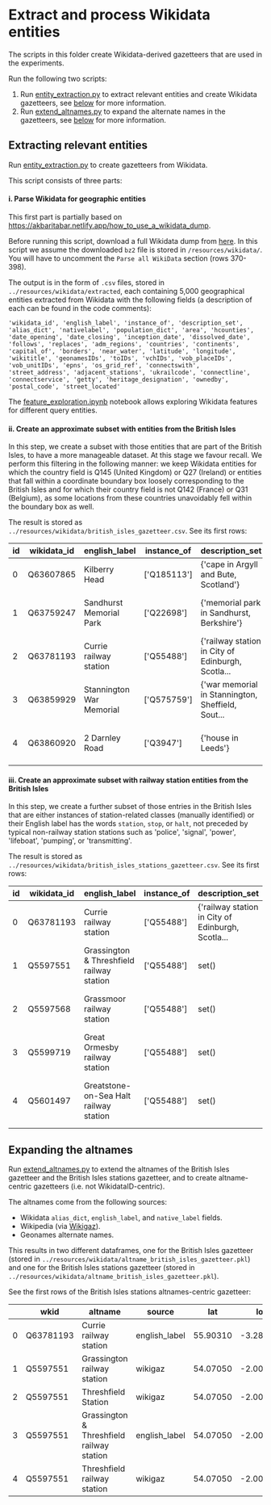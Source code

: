 # Extract and process Wikidata entities

The scripts in this folder create Wikidata-derived gazetteers that are used in the experiments.

Run the following two scripts:
1. Run [entity_extraction.py](https://github.com/Living-with-machines/PlaceLinking/blob/18-refactor-wiki-pipeline/wikidata/entity_extraction.py) to extract relevant entities and create Wikidata gazetteers, see [below](https://github.com/Living-with-machines/PlaceLinking/tree/18-refactor-wiki-pipeline/wikidata#1-extract-relevant-entities) for more information.
2. Run [extend_altnames.py](https://github.com/Living-with-machines/PlaceLinking/blob/18-refactor-wiki-pipeline/wikidata/extend_altnames.py) to expand the alternate names in the gazetteers, see [below](https://github.com/Living-with-machines/PlaceLinking/tree/18-refactor-wiki-pipeline/wikidata#2-extending-altnames) for more information.

## Extracting relevant entities

Run [entity_extraction.py](https://github.com/Living-with-machines/PlaceLinking/blob/18-refactor-wiki-pipeline/wikidata/entity_extraction.py) to create gazetteers from Wikidata. 

This script consists of three parts:

#### i. Parse Wikidata for geographic entities

This first part is partially based on https://akbaritabar.netlify.app/how_to_use_a_wikidata_dump.

Before running this script, download a full Wikidata dump from [here](https://dumps.wikimedia.org/wikidatawiki/entities/latest-all.json.bz2). In this script we assume the downloaded `bz2` file is stored in `/resources/wikidata/`. You will have to uncomment the `Parse all WikiData` section (rows 370-398).

The output is in the form of `.csv` files, stored in `../resources/wikidata/extracted`, each containing 5,000 geographical entities extracted from Wikidata with the following fields (a description of each can be found in the code comments):

```
'wikidata_id', 'english_label', 'instance_of', 'description_set', 'alias_dict', 'nativelabel', 'population_dict', 'area', 'hcounties', 'date_opening', 'date_closing', 'inception_date', 'dissolved_date', 'follows', 'replaces', 'adm_regions', 'countries', 'continents', 'capital_of', 'borders', 'near_water', 'latitude', 'longitude', 'wikititle', 'geonamesIDs', 'toIDs', 'vchIDs', 'vob_placeIDs', 'vob_unitIDs', 'epns', 'os_grid_ref', 'connectswith', 'street_address', 'adjacent_stations', 'ukrailcode', 'connectline', 'connectservice', 'getty', 'heritage_designation', 'ownedby', 'postal_code', 'street_located'
```

The [feature_exploration.ipynb](https://github.com/Living-with-machines/PlaceLinking/blob/18-refactor-wiki-pipeline/wikidata/feature_exploration.ipynb) notebook allows exploring Wikidata features for different query entities.

#### ii. Create an approximate subset with entities from the British Isles

In this step, we create a subset with those entities that are part of the British Isles, to have a more manageable dataset. At this stage we favour recall. We perform this filtering in the following manner: we keep Wikidata entities for which the country field is Q145 (United Kingdom) or Q27 (Ireland) or entities that fall within a coordinate boundary box loosely corresponding to the British Isles and for which their country field is not Q142 (France) or Q31 (Belgium), as some locations from these countries unavoidably fell within the boundary box as well.

The result is stored as `../resources/wikidata/british_isles_gazetteer.csv`. See its first rows:

| id | wikidata_id | english_label            | instance_of | description_set                                   | alias_dict                                        | ... | heritage_designation | postal_code  |
|---|-------------|--------------------------|-------------|---------------------------------------------------|---------------------------------------------------|-----|----------------------|--------------|
| 0 | Q63607865   | Kilberry Head            | ['Q185113'] | {'cape in Argyll and Bute, Scotland'}             | {'en': ['Kilberry Head']}                         | ... | NaN                  | NaN          |
| 1 | Q63759247   | Sandhurst Memorial Park  | ['Q22698']  | {'memorial park in Sandhurst, Berkshire'}         | {'en': ['Sandhurst Memorial Park']}               | ... | NaN                  | NaN          |
| 2 | Q63781193   | Currie railway station   | ['Q55488']  | {'railway station in City of Edinburgh, Scotla... | {'en': ['Currie railway station']}                | ... | NaN                  | NaN          |
| 3 | Q63859929   | Stannington War Memorial | ['Q575759'] | {'war memorial in Stannington, Sheffield, Sout... | {'en': ['Stannington War Memorial']}              | ... | Q15700834            | NaN          |
| 4 | Q63860920   | 2 Darnley Road           | ['Q3947']   | {'house in Leeds'}                                | {'en-gb': ['2 Darnley Road'], 'en': ['2 Darnle... | ... | NaN                  | ['LS16 5JF'] |

#### iii. Create an approximate subset with railway station entities from the British Isles

In this step, we create a further subset of those entries in the British Isles that are either instances of station-related classes (manually identified) or their English label has the words `station`, `stop`, or `halt`, not preceded by typical non-railway station stations such as 'police', 'signal', 'power', 'lifeboat', 'pumping', or 'transmitting'.

The result is stored as `../resources/wikidata/british_isles_stations_gazetteer.csv`. See its first rows:

| id | wikidata_id | english_label                             | instance_of | description_set                                   | alias_dict                                        | ... | street_located | postal_code |
|---|-------------|-------------------------------------------|-------------|---------------------------------------------------|---------------------------------------------------|-----|----------------|-------------|
| 0 | Q63781193   | Currie railway station                    | ['Q55488']  | {'railway station in City of Edinburgh, Scotla... | {'en': ['Currie railway station']}                | ... | NaN            | NaN         |
| 1 | Q5597551    | Grassington & Threshfield railway station | ['Q55488']  | set()                                             | {'en': ['Grassington & Threshfield railway sta... | ... | NaN            | NaN         |
| 2 | Q5597568    | Grassmoor railway station                 | ['Q55488']  | set()                                             | {'en': ['Grassmoor railway station']}             | ... | NaN            | NaN         |
| 3 | Q5599719    | Great Ormesby railway station             | ['Q55488']  | set()                                             | {'en': ['Great Ormesby railway station']}         | ... | NaN            | NaN         |
| 4 | Q5601497    | Greatstone-on-Sea Halt railway station    | ['Q55488']  | set()                                             | {'en': ['Greatstone-on-Sea Halt railway statio... | ... | NaN            | NaN         |


## Expanding the altnames

Run [extend_altnames.py](https://github.com/Living-with-machines/PlaceLinking/blob/18-refactor-wiki-pipeline/wikidata/extend_altnames.py) to extend the altnames of the British Isles gazetteer and the British Isles stations gazetteer, and to create altname-centric gazetteers (i.e. not WikidataID-centric).

The altnames come from the following sources:
* Wikidata `alias_dict`, `english_label`, and `native_label` fields.
* Wikipedia (via [Wikigaz](https://github.com/Living-with-machines/lwm_GIR19_resolving_places/tree/master/gazetteer_construction)).
* Geonames alternate names.

This results in two different dataframes, one for the British Isles gazetteer (stored in `../resources/wikidata/altname_british_isles_gazetteer.pkl`) and one for the British Isles stations gazetteer (stored in `../resources/wikidata/altname_british_isles_gazetteer.pkl`).

See the first rows of the British Isles stations altnames-centric gazetteer:

|   | wkid      | altname                                   | source        | lat      | lon       |
|---|-----------|-------------------------------------------|---------------|----------|-----------|
| 0 | Q63781193 | Currie railway station                    | english_label | 55.90310 | -3.283500 |
| 1 | Q5597551  | Grassington railway station               | wikigaz       | 54.07050 | -2.009800 |
| 2 | Q5597551  | Threshfield Station                       | wikigaz       | 54.07050 | -2.009800 |
| 3 | Q5597551  | Grassington & Threshfield railway station | english_label | 54.07050 | -2.009800 |
| 4 | Q5597551  | Threshfield railway station               | wikigaz       | 54.07050 | -2.009800 |
